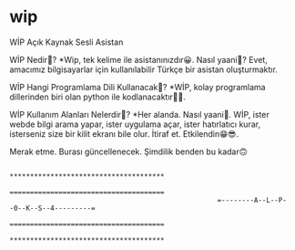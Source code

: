 # wip
WİP Açık Kaynak Sesli Asistan


WİP Nedir🤔?
*Wip, tek kelime ile asistanınızdır😀. Nasıl yaani🤔? Evet, amacımız bilgisayarlar için kullanılabilir Türkçe bir asistan oluşturmaktır. 

WİP Hangi Programlama Dili Kullanacak🤔?
*WİP, kolay programlama dillerinden biri olan python ile kodlanacaktır🐍🐍.

WİP Kullanım Alanları Nelerdir🤔?
*Her alanda. Nasıl yaani🤔. WİP, ister webde bilgi arama yapar, ister uygulama açar, ister hatırlatıcı kurar, isterseniz size bir kilit ekranı bile olur. 
İtiraf et. Etkilendin😁😎.

Merak etme. Burası güncellenecek. Şimdilik benden bu kadar🙃
                   
                                                       **************************************
                                                       ======================================
                                                       =--------A--L--P--0--K--S--4---------=
                                                       ======================================
                                                       **************************************


